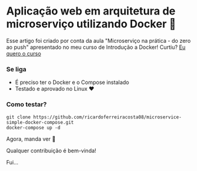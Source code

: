 # Aplicação web em arquitetura de microserviço utilizando Docker 🐳

Esse artigo foi criado por conta da aula "Microserviço na prática - do zero ao push" apresentado no meu curso de Introdução a Docker! Curtiu?
[Eu quero o curso](http://bit.ly/cursoAprendaDockerdoZero)

### Se liga

- É preciso ter o Docker e o Compose instalado
- Testado e aprovado no Linux ❤️

### Como testar?

	git clone https://github.com/ricardoferreiracosta08/microservice-simple-docker-compose.git
	docker-compose up -d

Agora, manda ver 🤘

Qualquer contribuição é bem-vinda!

Fui...
